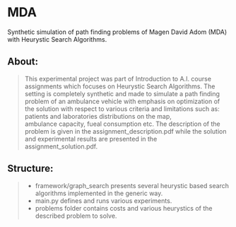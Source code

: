 # MDA
Synthetic simulation of path finding problems of Magen David Adom (MDA) with Heurystic Search Algorithms.

## About:
> This experimental project was part of Introduction to A.I. course assignments which focuses on Heurystic Search Algorithms.
> The setting is completely synthetic and made to simulate a path finding problem of an ambulance vehicle with emphasis on
> optimization of the solution with respect to various criteria and limitations such as: patients and laboratories distributions on the map,  
> ambulance capacity, fueal consumption etc.
> The description of the problem is given in the assignment_description.pdf while the solution and experimental results are presented in the
> assignment_solution.pdf.

## Structure:
>* framework/graph_search presents several heurystic based search algorithms implemented in the generic way.<br>
>* main.py defines and runs various experiments.<br>
>* problems folder contains costs and various heurystics of the described problem to solve.<br>
